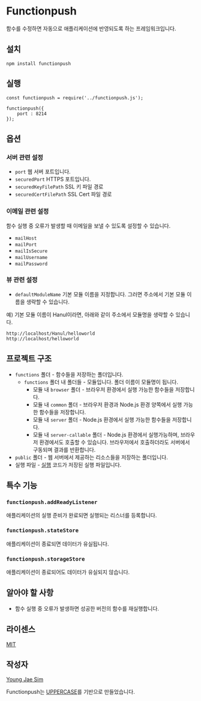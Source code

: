 # Functionpush
함수를 수정하면 자동으로 애플리케이션에 반영되도록 하는 프레임워크입니다.

## 설치
```
npm install functionpush
```

## 실행
```
const functionpush = require('../functionpush.js');

functionpush({
	port : 8214
});
```

## 옵션
### 서버 관련 설정
* `port` 웹 서버 포트입니다.
* `securedPort` HTTPS 포트입니다.
* `securedKeyFilePath` SSL 키 파일 경로
* `securedCertFilePath` SSL Cert 파일 경로

### 이메일 관련 설정
함수 실행 중 오류가 발생할 때 이메일을 보낼 수 있도록 설정할 수 있습니다.
* `mailHost`
* `mailPort`
* `mailIsSecure`
* `mailUsername`
* `mailPassword`

### 뷰 관련 설정
* `defaultModuleName` 기본 모듈 이름을 지정합니다. 그러면 주소에서 기본 모듈 이름을 생략할 수 있습니다.

예) 기본 모듈 이름이 Hanul이라면, 아래와 같이 주소에서 모듈명을 생략할 수 있습니다.
```
http://localhost/Hanul/helloworld
http://localhost/helloworld
```

## 프로젝트 구조
* `functions` 폴더 - 함수들을 저장하는 폴더입니다.
	* `functions` 폴더 내 폴더들 - 모듈입니다. 폴더 이름이 모듈명이 됩니다.
		* 모듈 내 `browser` 폴더 - 브라우저 환경에서 실행 가능한 함수들을 저장합니다.
		* 모듈 내 `common` 폴더 - 브라우저 환경과 Node.js 환경 양쪽에서 실행 가능한 함수들을 저장합니다.
		* 모듈 내 `server` 폴더 - Node.js 환경에서 실행 가능한 함수들을 저장합니다.
		* 모듈 내 `server-callable` 폴더 - Node.js 환경에서 실행가능하며, 브라우저 환경에서도 호출할 수 있습니다. 브라우저에서 호출하더라도 서버에서 구동되며 결과를 반환합니다.
* `public` 폴더 - 웹 서버에서 제공하는 리소스들을 저장하는 폴더입니다.
* 실행 파일 - [실행](#실행) 코드가 저장된 실행 파일입니다.

## 특수 기능
### `functionpush.addReadyListener`
애플리케이션의 실행 준비가 완료되면 실행되는 리스너를 등록합니다.

### `functionpush.stateStore`
애플리케이션이 종료되면 데이터가 유실됩니다.

### `functionpush.storageStore`
애플리케이션이 종료되어도 데이터가 유실되지 않습니다.

## 알아야 할 사항
- 함수 실행 중 오류가 발생하면 성공한 버전의 함수를 재실행합니다.

## 라이센스
[MIT](LICENSE)

## 작성자
[Young Jae Sim](https://github.com/Hanul)

Functionpush는 [UPPERCASE](http://uppercase.io)를 기반으로 만들었습니다.